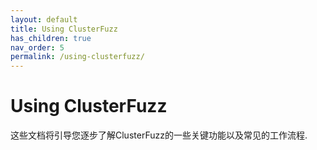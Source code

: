 ```yaml
---
layout: default
title: Using ClusterFuzz
has_children: true
nav_order: 5
permalink: /using-clusterfuzz/
---
```


# Using ClusterFuzz

这些文档将引导您逐步了解ClusterFuzz的一些关键功能以及常见的工作流程. 